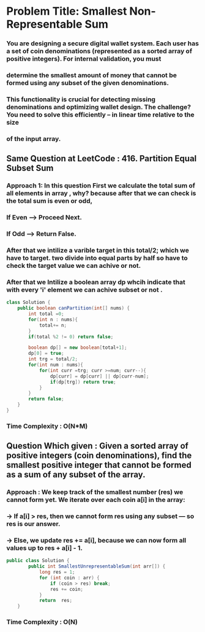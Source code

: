 #  Problem Title: Smallest Non-Representable Sum
###  You are designing a secure digital wallet system. Each user has a set of coin denominations (represented as a sorted array of positive integers). For internal validation, you must
###  determine the smallest amount of money that cannot be formed using any subset of the given denominations.
###  This functionality is crucial for detecting missing denominations and optimizing wallet design. The challenge? You need to solve this efficiently – in linear time relative to the size
###  of the input array.
##  Same Question at LeetCode : 416. Partition Equal Subset Sum
###  Approach 1: In this question First we calculate the total sum of all elements in array , why? because after that we can check is the total sum is even or odd,
###  If Even --> Proceed Next.
###  If Odd --> Return False.
### After that we intilize a varible target in this total/2; which we have to target. two divide into equal parts by half so have to check the target value we can achive or not.
### After that we Intilize a boolean array dp whcih indicate that with every 'i' element we can achive subset or not .
```java
class Solution {
    public boolean canPartition(int[] nums) {
        int total =0;
        for(int n : nums){
            total+= n;
        }
        if(total %2 != 0) return false;

        boolean dp[] = new boolean[total+1];
        dp[0] = true;
        int trg = total/2;
        for(int num : nums){
            for(int curr =trg; curr >=num; curr--){
                dp[curr] = dp[curr] || dp[curr-num];
                if(dp[trg]) return true;
            }
        }
        return false;
    }
}
```
### Time Complexity : O(N*M)
##    Question Which given : Given a sorted array of positive integers (coin denominations), find the smallest positive integer that cannot be formed as a sum of any subset of the array.
###    Approach : We keep track of the smallest number (res) we cannot form yet. We iterate over each coin a[i] in the array:
###    ->    If a[i] > res, then we cannot form res using any subset — so res is our answer.
###    ->    Else, we update res += a[i], because we can now form all values up to res + a[i] - 1.
```java
public class Solution {
        public int SmallestUnrepresentableSum(int arr[]) {
            long res = 1; 
            for (int coin : arr) {
                if (coin > res) break;
                res += coin;
            }
            return  res;
    }
```
### Time Complexity : O(N)
